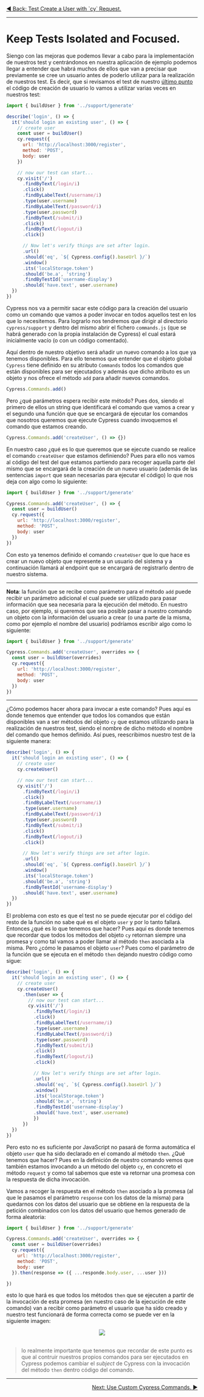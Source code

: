 <p align="left">
  <a href="06_12.md">◀ Back: Test Create a User with `cy` Request.</a>
</p>

---
# Keep Tests Isolated and Focused.

Siengo con las mejoras que podemos llevar a cabo para la implementación de nuestros test y centrándonos en nuestra aplicación de ejemplo podemos llegar a entender que habrá muchos de ellos que van a precisar que previamente se cree un usuario antes de poderlo utilizar para la realización de nuestros test. Es decir, que si revisamos el test de nuestro [último punto](./06_12.md) el código de creación de usuario lo vamos a utilizar varias veces en nuestros test:

```js
import { buildUser } from '../support/generate'

describe('login', () => {
  it('should login an existing user', () => {
    // create user
    const user = buildUser()
    cy.request({
      url: 'http://localhost:3000/register',
      method: 'POST',
      body: user
    })

    // now our test can start...
    cy.visit('/')
      .findByText(/login/i)
      .click()
      .findByLabelText(/username/i)
      .type(user.username)
      .findByLabelText(/password/i)
      .type(user.password)
      .findByText(/submit/i)
      .click()
      .findByText(/logout/i)
      .click()

      // Now let's verify things are set after login.
      .url()
      .should('eq', `${ Cypress.config().baseUrl }/`)
      .window()
      .its('localStorage.token')
      .should('be.a', 'string')
      .findByTestId('username-display')
      .should('have.text', user.username)
  })
})
```

Cypress nos va a permitir sacar este código para la creación del usuario como un comando que vamos a poder invocar en todos aquellos test en los que lo necesitemos. Para lograrlo nos tendremos que dirigir al directorio `cypress/support` y dentro del mismo abrir el fichero `commands.js` (que se habrá generado con la propia instalación de Cypress) el cual estará inicialmente vacío (o con un código comentado).

Aquí dentro de nuestro objetivo será añadir un nuevo comando a los que ya tenemos disponibles. Para ello tenemos que entender que el objeto global `Cypress` tiene definido en su atributo `Commands` todos los comandos que están disponibles para ser ejecutados y además que dicho atributo es un objeto y nos ofrece el método `add` para añadir nuevos comandos.

```js
Cypress.Commands.add()
```

Pero ¿qué parámetros espera recibir este método? Pues dos, siendo el primero de ellos un string que identificará el comando que vamos a crear y el segundo una función que que se encargará de ejecutar los comandos que nosotros queremos que ejecute Cypress cuando invoquemos el comando que estamos creando.

```js
Cypress.Commands.add('createUser', () => {})
```

En nuestro caso ¿qué es lo que queremos que se ejecute cuando se realice el comando `createUser` que estamos definiendo? Pues para ello nos vamos al código del test del que estamos partiendo para recoger aquella parte del mismo que se encargará de la creación de un nuevo usuario (además de las sentencias `import` que sean necesarias para ejecutar el código) lo que nos deja con algo como lo siguiente:

```js
import { buildUser } from '../support/generate'

Cypress.Commands.add('createUser', () => {
  const user = buildUser()
  cy.request({
    url: 'http://localhost:3000/register',
    method: 'POST',
    body: user
  })
})
```

Con esto ya tenemos definido el comando `createUser` que lo que hace es crear un nuevo objeto que represente a un usuario del sistema y a continuación llamará al endpoint que se encargará de registrarlo dentro de nuestro sistema.

---
**Nota**: la función que se recibe como parámetro para el método `add` puede recibir un parámetro adicional el cual puede ser utilizado para pasar información que sea necesaria para la ejecución del método. En nuestro caso, por ejemplo, si queremos que sea posible pasar a nuestro comando un objeto con la información del usuario a crear (o una parte de la misma, como por ejemplo el nombre del usuario) podríamos escribir algo como lo siguiente:

```js
import { buildUser } from '../support/generate'

Cypress.Commands.add('createUser', overrides => {
  const user = buildUser(overrides)
  cy.request({
    url: 'http://localhost:3000/register',
    method: 'POST',
    body: user
  })
})
```

---

¿Cómo podemos hacer ahora para invocar a este comando? Pues aquí es donde tenemos que entender que todos los comandos que están disponibles van a ser métodos del objeto `cy` que estamos utilizando para la realización de nuestros test, siendo el nombre de dicho método el nombre del comando que hemos definido. Así pues, reescribimos nuestro test de la siguiente manera:

```js
describe('login', () => {
  it('should login an existing user', () => {
    // create user
    cy.createUser()

    // now our test can start...
    cy.visit('/')
      .findByText(/login/i)
      .click()
      .findByLabelText(/username/i)
      .type(user.username)
      .findByLabelText(/password/i)
      .type(user.password)
      .findByText(/submit/i)
      .click()
      .findByText(/logout/i)
      .click()

      // Now let's verify things are set after login.
      .url()
      .should('eq', `${ Cypress.config().baseUrl }/`)
      .window()
      .its('localStorage.token')
      .should('be.a', 'string')
      .findByTestId('username-display')
      .should('have.text', user.username)
  })
})
```

El problema con esto es que el test no se puede ejecutar por el código del resto de la función no sabe qué es el objeto `user` y por lo tanto fallará. Entonces ¿qué es lo que tenemos que hacer? Pues aquí es donde tenemos que recordar que todos los métodos del objeto `cy` retornan siempre una promesa y como tal vamos a poder llamar al método `then` asociada a la misma. Pero ¿cómo le pasamos el objeto `user`? Pues como el parámetro de la función que se ejecuta en el método `then` dejando nuestro código como sigue:

```js
describe('login', () => {
  it('should login an existing user', () => {
    // create user
    cy.createUser()
      .then(user => {
        // now our test can start...
        cy.visit('/')
          .findByText(/login/i)
          .click()
          .findByLabelText(/username/i)
          .type(user.username)
          .findByLabelText(/password/i)
          .type(user.password)
          .findByText(/submit/i)
          .click()
          .findByText(/logout/i)
          .click()

          // Now let's verify things are set after login.
          .url()
          .should('eq', `${ Cypress.config().baseUrl }/`)
          .window()
          .its('localStorage.token')
          .should('be.a', 'string')
          .findByTestId('username-display')
          .should('have.text', user.username)
          })
      })
  })
})
```

Pero esto no es suficiente por JavaScript no pasará de forma automática el objeto `user` que ha sido declarado en el comando al método `then`. ¿Qué tenemos que hacer? Pues en la definición de nuestro comando vemos que también estamos invocando a un método del objeto `cy`, en concreto el método `request` y como tal sabemos que este va retornar una promesa con la respuesta de dicha invocación.

Vamos a recoger la respuesta en el método `then` asociado a la promesa (al que le pasamos el parámetro `response` con los datos de la misma) para quedarnos con los datos del usuario que se obtiene en la respuesta de la petición combinados con los datos del usuario que hemos generado de forma aleatoria:

```js
import { buildUser } from '../support/generate'

Cypress.Commands.add('createUser', overrides => {
  const user = buildUser(overrides)
  cy.request({
    url: 'http://localhost:3000/register',
    method: 'POST',
    body: user
  }).then(response => ({ ...responde.body.user, ...user }))

})
```

esto lo que hará es que todos los métodos `then` que se ejecuten a partir de la invocación de esta promesa (en nuestro caso de la ejecución de este comando) van a recibir como parámetro el usuario que ha sido creado y nuestro test funcionará de forma correcta como se puede ver en la siguiente imagen:

<div style='text-align: center'>
  <img src='images/06_56.png' />
</div>
<br />

>
> lo realmente importante que tenemos que recordar de este punto es que al contruir nuestros propios comandos para ser ejecutados en Cypress podemos cambiar el *subject* de Cypress con la invocación del método `then` dentro código del comando.
>

---

<p align="right">
  <a href="06_14.md">Next: Use Custom Cypress Commands. ▶</a>
</p>

